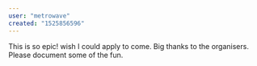 ```yaml
---
user: "metrowave"
created: "1525856596"
---
```


This is so epic! wish I could apply to come. Big thanks to the organisers. Please document some of the fun.
